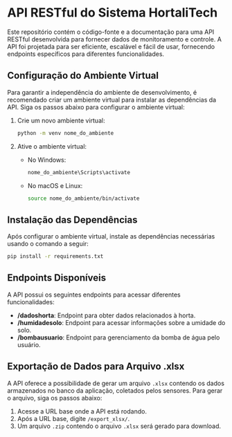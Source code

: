 # API RESTful do Sistema HortaliTech
Este repositório contém o código-fonte e a documentação para uma API RESTful desenvolvida para fornecer dados de monitoramento e controle. A API foi projetada para ser eficiente, escalável e fácil de usar, fornecendo endpoints específicos para diferentes funcionalidades.

## Configuração do Ambiente Virtual

Para garantir a independência do ambiente de desenvolvimento, é recomendado criar um ambiente virtual para instalar as dependências da API. Siga os passos abaixo para configurar o ambiente virtual:

1. Crie um novo ambiente virtual:
    ```bash
    python -m venv nome_do_ambiente
    ```

2. Ative o ambiente virtual:
    - No Windows:
        ```bash
        nome_do_ambiente\Scripts\activate
        ```
    - No macOS e Linux:
        ```bash
        source nome_do_ambiente/bin/activate
        ```

## Instalação das Dependências

Após configurar o ambiente virtual, instale as dependências necessárias usando o comando a seguir:

```bash
pip install -r requirements.txt
```

## Endpoints Disponíveis

A API possui os seguintes endpoints para acessar diferentes funcionalidades:

- **/dadoshorta**: Endpoint para obter dados relacionados à horta.
- **/humidadesolo**: Endpoint para acessar informações sobre a umidade do solo.
- **/bombausuario**: Endpoint para gerenciamento da bomba de água pelo usuário.

## Exportação de Dados para Arquivo .xlsx

A API oferece a possibilidade de gerar um arquivo `.xlsx` contendo os dados armazenados no banco da aplicação, coletados pelos sensores. Para gerar o arquivo, siga os passos abaixo:

1. Acesse a URL base onde a API está rodando.
2. Após a URL base, digite `/export_xlsx/`.
3. Um arquivo `.zip` contendo o arquivo `.xlsx` será gerado para download.

